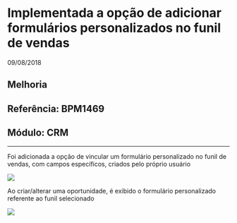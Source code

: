 # Implementada a opção de adicionar formulários personalizados no funil de vendas
09/08/2018
## Melhoria
## Referência: BPM1469
## Módulo: CRM
***

Foi adicionada a opção de vincular um formulário personalizado no funil de vendas, com campos específicos, criados pelo próprio usuário

![]([PATH_IMG]/BPM1469_vinculo_funil.png)

Ao criar/alterar uma oportunidade, é exibido o formulário personalizado referente ao funil selecionado

![]([PATH_IMG]/BPM1469_aba_vinculo.png)
